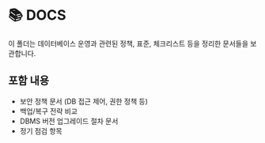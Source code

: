 # 📚 DOCS

이 폴더는 데이터베이스 운영과 관련된 정책, 표준, 체크리스트 등을 정리한 문서들을 보관합니다.

## 포함 내용
- 보안 정책 문서 (DB 접근 제어, 권한 정책 등)
- 백업/복구 전략 비교
- DBMS 버전 업그레이드 절차 문서
- 정기 점검 항목
